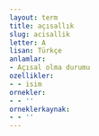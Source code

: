 ```yaml
---
layout: term
title: açısallık
slug: acisallik
letter: A
lisan: Türkçe
anlamlar:
- Açısal olma durumu
ozellikler:
- - isim
ornekler:
- - ''
orneklerkaynak:
- - ''
---
```

